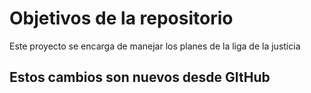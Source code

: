 # Objetivos de la repositorio

Este proyecto se encarga de manejar los planes de la liga de la justicia


## Estos cambios son nuevos desde GItHub
